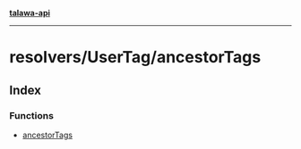 [**talawa-api**](../../../README.md)

***

# resolvers/UserTag/ancestorTags

## Index

### Functions

- [ancestorTags](functions/ancestorTags.md)
